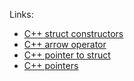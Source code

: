 Links:
- [C++ struct constructors](https://www.delftstack.com/howto/cpp/cpp-struct-constructor/)
- [C++ arrow operator](https://www.geeksforgeeks.org/arrow-operator-in-c-c-with-examples/)
- [C++ pointer to struct](https://www.geeksforgeeks.org/cpp-pointer-to-structure/)
- [C++ pointers](https://www.geeksforgeeks.org/cpp-pointer-to-structure/)